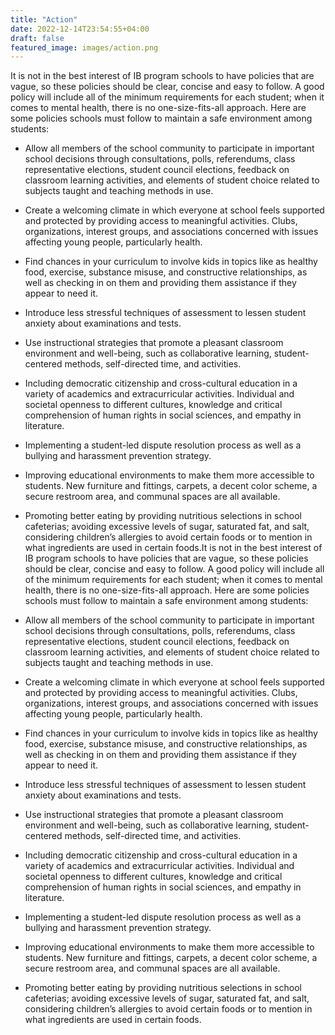 ```yaml
---
title: "Action"
date: 2022-12-14T23:54:55+04:00
draft: false
featured_image: images/action.png
---
```


It is not in the best interest of IB program schools to have policies that are vague, so these policies should be clear, concise and easy to follow. A good policy will include all of the minimum requirements for each student; when it comes to mental health, there is no one-size-fits-all approach. Here are some policies schools must follow to maintain a safe environment among students:

* Allow all members of the school community to participate in important school decisions through consultations, polls, referendums, class representative elections, student council elections, feedback on classroom learning activities, and elements of student choice related to subjects taught and teaching methods in use.

* Create a welcoming climate in which everyone at school feels supported and protected by providing access to meaningful activities. Clubs, organizations, interest groups, and associations concerned with issues affecting young people, particularly health.
* Find chances in your curriculum to involve kids in topics like as healthy food, exercise, substance misuse, and constructive relationships, as well as checking in on them and providing them assistance if they appear to need it.

* Introduce less stressful techniques of assessment to lessen student anxiety about examinations and tests.

* Use instructional strategies that promote a pleasant classroom environment and well-being, such as collaborative learning, student-centered methods, self-directed time, and activities.

* Including democratic citizenship and cross-cultural education in a variety of academics and extracurricular activities. Individual and societal openness to different cultures, knowledge and critical comprehension of human rights in social sciences, and empathy in literature.

* Implementing a student-led dispute resolution process as well as a bullying and harassment prevention strategy.

* Improving educational environments to make them more accessible to students. New furniture and fittings, carpets, a decent color scheme, a secure restroom area, and communal spaces are all available.

* Promoting better eating by providing nutritious selections in school cafeterias; avoiding excessive levels of sugar, saturated fat, and salt, considering children’s allergies to avoid certain foods or to mention in what ingredients are used in certain foods.It is not in the best interest of IB program schools to have policies that are vague, so these policies should be clear, concise and easy to follow. A good policy will include all of the minimum requirements for each student; when it comes to mental health, there is no one-size-fits-all approach. Here are some policies schools must follow to maintain a safe environment among students:

* Allow all members of the school community to participate in important school decisions through consultations, polls, referendums, class representative elections, student council elections, feedback on classroom learning activities, and elements of student choice related to subjects taught and teaching methods in use.

* Create a welcoming climate in which everyone at school feels supported and protected by providing access to meaningful activities. Clubs, organizations, interest groups, and associations concerned with issues affecting young people, particularly health.
* Find chances in your curriculum to involve kids in topics like as healthy food, exercise, substance misuse, and constructive relationships, as well as checking in on them and providing them assistance if they appear to need it.

* Introduce less stressful techniques of assessment to lessen student anxiety about examinations and tests.

* Use instructional strategies that promote a pleasant classroom environment and well-being, such as collaborative learning, student-centered methods, self-directed time, and activities.

* Including democratic citizenship and cross-cultural education in a variety of academics and extracurricular activities. Individual and societal openness to different cultures, knowledge and critical comprehension of human rights in social sciences, and empathy in literature.

* Implementing a student-led dispute resolution process as well as a bullying and harassment prevention strategy.

* Improving educational environments to make them more accessible to students. New furniture and fittings, carpets, a decent color scheme, a secure restroom area, and communal spaces are all available.

* Promoting better eating by providing nutritious selections in school cafeterias; avoiding excessive levels of sugar, saturated fat, and salt, considering children’s allergies to avoid certain foods or to mention in what ingredients are used in certain foods.
